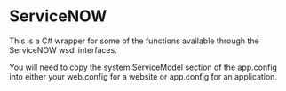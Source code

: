 ServiceNOW
==========

This is a C# wrapper for some of the functions available through the ServiceNOW wsdl interfaces.

You will need to copy the system.ServiceModel section of the app.config into either your web.config for a website or app.config for an application.
